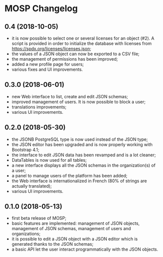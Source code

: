 MOSP Changelog
==============

## 0.4 (2018-10-05)

- it is now possible to select one or several licenses for an object (#2). A
  script is provided in order to initialize the database with licenses from
  https://spdx.org/licenses/licenses.json;
- the values of a JSON object can now be exported to a CSV file;
- the management of permissions has been improved;
- added a new profile page for users;
- various fixes and UI improvements.

## 0.3.0 (2018-06-01)

- new Web interface to list, create and edit JSON schemas;
- improved management of users. It is now possible to block a user;
- translations improvements;
- various UI improvements.

## 0.2.0 (2018-05-30)

- the JSONB PostgreSQL type is now used instead of the JSON type;
- the JSON editor has been upgraded and is now properly working with
  Bootstrap 4.1;
- the interface to edit JSON data has been revamped and is a lot cleaner;
- DataTables is now used for all tables;
- a new interface displays all the JSON schemas in the organization(s) of a
  user;
- a panel to manage users of the platform has been added;
- the Web interface is internationalized in French (80% of strings are actually
  translated);
- various UI improvements.

## 0.1.0 (2018-05-13)

- first beta release of MOSP;
- basic features are implemented: management of JSON objects, management of
  JSON schemas, management of users and organizations;
- it is possible to edit a JSON object with a JSON editor which is generated
  thanks to the JSON schemas;
- a basic API let the user interact programmatically with the JSON objects.
